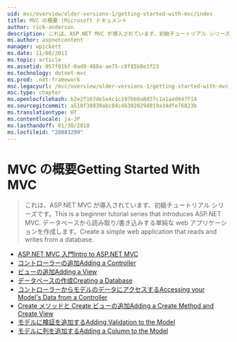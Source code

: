 ```yaml
---
uid: mvc/overview/older-versions-1/getting-started-with-mvc/index
title: MVC の概要 |Microsoft ドキュメント
author: rick-anderson
description: これは、ASP.NET MVC が導入されています、初級チュートリアル シリーズです。 データベースから読み取り/書き込みする単純な web アプリケーションを作成します。
ms.author: aspnetcontent
manager: wpickett
ms.date: 11/08/2011
ms.topic: article
ms.assetid: 057f01bf-0ad9-488a-ae75-c8f85b8e1f23
ms.technology: dotnet-mvc
ms.prod: .net-framework
msc.legacyurl: /mvc/overview/older-versions-1/getting-started-with-mvc
msc.type: chapter
ms.openlocfilehash: b2e2f167de1e4c1c197bb0a8d37c1a1aed047f14
ms.sourcegitcommit: a510f38930abc84c4b302029d019a34dfe76823b
ms.translationtype: HT
ms.contentlocale: ja-JP
ms.lasthandoff: 01/30/2018
ms.locfileid: "28883299"
---
```

<a name="getting-started-with-mvc"></a><span data-ttu-id="6c7fd-104">MVC の概要</span><span class="sxs-lookup"><span data-stu-id="6c7fd-104">Getting Started With MVC</span></span>
====================
> <span data-ttu-id="6c7fd-105">これは、ASP.NET MVC が導入されています、初級チュートリアル シリーズです。</span><span class="sxs-lookup"><span data-stu-id="6c7fd-105">This is a beginner tutorial series that introduces ASP.NET MVC.</span></span> <span data-ttu-id="6c7fd-106">データベースから読み取り/書き込みする単純な web アプリケーションを作成します。</span><span class="sxs-lookup"><span data-stu-id="6c7fd-106">Create a simple web application that reads and writes from a database.</span></span>


- [<span data-ttu-id="6c7fd-107">ASP.NET MVC 入門</span><span class="sxs-lookup"><span data-stu-id="6c7fd-107">Intro to ASP.NET MVC</span></span>](getting-started-with-mvc-part1.md)
- [<span data-ttu-id="6c7fd-108">コントローラーの追加</span><span class="sxs-lookup"><span data-stu-id="6c7fd-108">Adding a Controller</span></span>](getting-started-with-mvc-part2.md)
- [<span data-ttu-id="6c7fd-109">ビューの追加</span><span class="sxs-lookup"><span data-stu-id="6c7fd-109">Adding a View</span></span>](getting-started-with-mvc-part3.md)
- [<span data-ttu-id="6c7fd-110">データベースの作成</span><span class="sxs-lookup"><span data-stu-id="6c7fd-110">Creating a Database</span></span>](getting-started-with-mvc-part4.md)
- [<span data-ttu-id="6c7fd-111">コントローラーからモデルのデータにアクセスする</span><span class="sxs-lookup"><span data-stu-id="6c7fd-111">Accessing your Model's Data from a Controller</span></span>](getting-started-with-mvc-part5.md)
- [<span data-ttu-id="6c7fd-112">Create メソッドと Create ビューの追加</span><span class="sxs-lookup"><span data-stu-id="6c7fd-112">Adding a Create Method and Create View</span></span>](getting-started-with-mvc-part6.md)
- [<span data-ttu-id="6c7fd-113">モデルに検証を追加する</span><span class="sxs-lookup"><span data-stu-id="6c7fd-113">Adding Validation to the Model</span></span>](getting-started-with-mvc-part7.md)
- [<span data-ttu-id="6c7fd-114">モデルに列を追加する</span><span class="sxs-lookup"><span data-stu-id="6c7fd-114">Adding a Column to the Model</span></span>](getting-started-with-mvc-part8.md)
